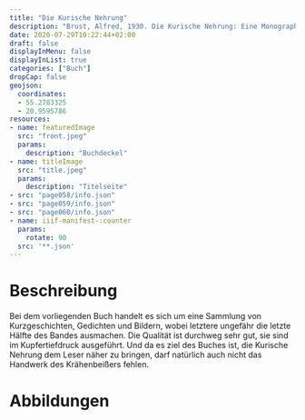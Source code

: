 ```yaml
---
title: "Die Kurische Nehrung"
description: "Brust, Alfred, 1930. Die Kurische Nehrung: Eine Monographie in Bildern. 1. Auflage, 1.-5. Tausend - Königsberg in Preußen: Gräfe & Unzer"
date: 2020-07-29T10:22:44+02:00
draft: false
displayInMenu: false
displayInList: true
categories: ["Buch"]
dropCap: false
geojson:
  coordinates:
  - 55.2783325
  - 20.9595786
resources:
- name: featuredImage
  src: "front.jpeg"
  params:
    description: "Buchdeckel"
- name: titleImage
  src: "title.jpeg"
  params:
    description: "Titelseite"
- src: "page058/info.json"
- src: "page059/info.json"
- src: "page060/info.json"
- name: iiif-manifest-:counter
  params:
    rotate: 90
  src: '**.json'
---
```

# Beschreibung

Bei dem vorliegenden Buch handelt es sich um eine Sammlung von Kurzgeschichten, Gedichten und Bildern, wobei letztere ungefähr die letzte Hälfte des Bandes ausmachen. Die Qualität ist durchweg sehr gut, sie sind im Kupfertiefdruck ausgeführt. Und da es ziel des Buches ist, die Kurische Nehrung dem Leser näher zu bringen, darf natürlich auch nicht das Handwerk des Krähenbeißers fehlen.

# Abbildungen
